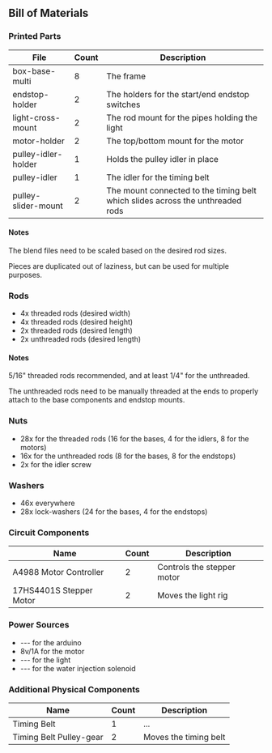 ## Bill of Materials

### Printed Parts

| File | Count | Description |
| ---- | ----- | ----------- |
| box-base-multi | 8 | The frame |
| endstop-holder | 2| The holders for the start/end endstop switches |
| light-cross-mount | 2 | The rod mount for the pipes holding the light |
| motor-holder | 2 | The top/bottom mount for the motor |
| pulley-idler-holder | 1 | Holds the pulley idler in place |
| pulley-idler | 1 | The idler for the timing belt |
| pulley-slider-mount | 2 | The mount connected to the timing belt which slides across the unthreaded rods |

#### Notes

The blend files need to be scaled based on the desired rod sizes.

Pieces are duplicated out of laziness, but can be used for multiple purposes.

### Rods 

* 4x threaded rods (desired width)
* 4x threaded rods (desired height)
* 2x threaded rods (desired length)
* 2x unthreaded rods (desired length)

#### Notes

5/16" threaded rods recommended, and at least 1/4" for the unthreaded.

The unthreaded rods need to be manually threaded at the ends to properly attach to the base components and endstop mounts.

### Nuts

* 28x for the threaded rods (16 for the bases, 4 for the idlers, 8 for the motors)
* 16x for the unthreaded rods (8 for the bases, 8 for the endstops)
* 2x for the idler screw

### Washers

* 46x everywhere
* 28x lock-washers (24 for the bases, 4 for the endstops)

### Circuit Components

| Name | Count | Description |
| ---- | ----- | ----------- |
| A4988 Motor Controller | 2 | Controls the stepper motor |
| 17HS4401S Stepper Motor | 2 | Moves the light rig |

### Power Sources

* --- for the arduino
* 8v/1A for the motor
* --- for the light
* --- for the water injection solenoid 

### Additional Physical Components 

| Name | Count | Description |
| ---- | ----- | ----------- |
| Timing Belt | 1 | ... |
| Timing Belt Pulley-gear | 2 | Moves the timing belt |
